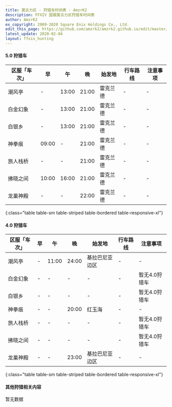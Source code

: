 ```yaml
---
title: 莫古力区 - 狩猎车时间表 - AmzrK2
description: FFXIV 国服莫古力区狩猎车时间表
author: AmzrK2
ex_copyright: 2009-2020 Square Enix Holdings Co., Ltd.
edit_this_page: https://github.com/amzrk2/amzrk2.github.io/edit/master/ffxiv/moogle.md
latest_update: 2020-02-04
layout: ffxiv_hunting
---
```


#### 5.0 狩猎车

| 区服「车次」 | 早    | 午    | 晚    | 始发地   | 行车路线 | 注意事项 |
|--------------|-------|-------|-------|----------|----------|----------|
| 潮风亭       | -     | 13:00 | 21:00 | 雷克兰德 | -        | -        |
| 白金幻象     | -     | 13:00 | 21:00 | 雷克兰德 | -        | -        |
| 白银乡       | -     | 13:00 | 21:00 | 雷克兰德 | -        | -        |
| 神拳痕       | 09:00 | -     | 21:00 | 雷克兰德 | -        | -        |
| 旅人栈桥     | -     | -     | 21:00 | 雷克兰德 | -        | -        |
| 拂晓之间     | 10:00 | 16:00 | 21:00 | 雷克兰德 | -        | -        |
| 龙巢神殿     | -     | -     | 22:00 | 雷克兰德 | -        | -        |
{:class="table table-sm table-striped table-bordered table-responsive-xl"}

#### 4.0 狩猎车

| 区服「车次」 | 早 | 午    | 晚    | 始发地         | 行车路线 | 注意事项      |
|--------------|----|-------|-------|----------------|----------|---------------|
| 潮风亭       | -  | 11:00 | 24:00 | 基拉巴尼亚边区 | -        | -             |
| 白金幻象     | -  | -     | -     | -              | -        | 暂无4.0狩猎车 |
| 白银乡       | -  | -     | -     | -              | -        | 暂无4.0狩猎车 |
| 神拳痕       | -  | -     | 20:00 | 红玉海         | -        | -             |
| 旅人栈桥     | -  | -     | -     | -              | -        | 暂无4.0狩猎车 |
| 拂晓之间     | -  | -     | -     | -              | -        | 暂无4.0狩猎车 |
| 龙巢神殿     | -  | -     | 23:00 | 基拉巴尼亚边区 | -        | -             |
{:class="table table-sm table-striped table-bordered table-responsive-xl"}

#### 其他狩猎相关内容

暂无数据